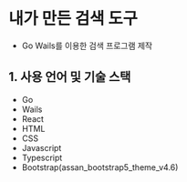 # 내가 만든 검색 도구
- Go Wails를 이용한 검색 프로그램 제작

## 1. 사용 언어 및 기술 스택
- Go
- Wails
- React
- HTML
- CSS
- Javascript
- Typescript
- Bootstrap(assan_bootstrap5_theme_v4.6)